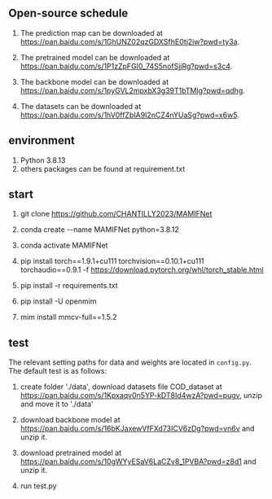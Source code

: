 ## Open-source schedule
1. The prediction map can be downloaded at https://pan.baidu.com/s/1GhUNZ02qzGDXSfhE0tj2iw?pwd=ty3a.

2. The pretrained model can be downloaded at https://pan.baidu.com/s/1P1zZpFGI0_74S5nofSjjRg?pwd=s3c4.

3. The backbone model can be downloaded at https://pan.baidu.com/s/1pyGVL2mpxbX3g39T1bTMIg?pwd=qdhg.

4. The datasets can be downloaded at https://pan.baidu.com/s/1hV0ffZbIA9I2nCZ4nYUaSg?pwd=x6w5.

## environment
1. Python 3.8.13
2. others packages can be found at requirement.txt


## start


1. git clone https://github.com/CHANTILLY2023/MAMIFNet

2. conda create --name MAMIFNet python=3.8.12

3. conda activate MAMIFNet

4. pip install torch==1.9.1+cu111 torchvision==0.10.1+cu111 torchaudio==0.9.1 -f https://download.pytorch.org/whl/torch_stable.html

6. pip install -r requirements.txt 

7. pip install -U openmim 

8. mim install mmcv-full==1.5.2

## test
The relevant setting paths for data and weights are located in `config.py`. The default test is as follows:

1. create folder './data', download datasets file COD_dataset at https://pan.baidu.com/s/1Kpxaqv0n5YP-kDT8Id4wzA?pwd=pugv, unzip and move it to './data'

2. download backbone model at https://pan.baidu.com/s/16bKJaxewVfFXd73ICV6zDg?pwd=vn6v and unzip it.

3. download pretrained model at https://pan.baidu.com/s/10gWYyESaV6LaCZv8_1PVBA?pwd=z8d1 and unzip it.

4. run test.py



